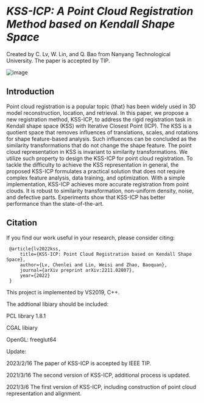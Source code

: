 # *KSS-ICP: A Point Cloud Registration Method based on Kendall Shape Space*

Created by C. Lv, W. Lin, and Q. Bao from Nanyang Technological University. The paper is accepted by TIP.

![image](https://user-images.githubusercontent.com/65271555/219576868-883b64f1-0873-404b-9814-a925c429b447.png)

## Introduction

Point cloud registration is a popular topic {that} has been widely used in 3D model reconstruction, location, and retrieval. In this paper, we propose a new registration method, KSS-ICP, to address the rigid registration task in Kendall shape space (KSS) with Iterative Closest Point (ICP). The KSS is a quotient space that removes influences of translations, scales, and rotations for shape feature-based analysis. Such influences can be concluded as the similarity transformations that do not change the shape feature. The point cloud representation in KSS is invariant to similarity transformations. We utilize such property to design the KSS-ICP for point cloud registration. To tackle the difficulty to achieve the KSS representation in general, the proposed KSS-ICP formulates a practical solution that does not require complex feature analysis, data training, and optimization. With a simple implementation, KSS-ICP achieves more accurate registration from point clouds. It is robust to similarity transformation, non-uniform density, noise, and defective parts. Experiments show that KSS-ICP has better performance than the state-of-the-art. 

## Citation
If you find our work useful in your research, please consider citing:

     @article{lv2022kss,
         title={KSS-ICP: Point Cloud Registration based on Kendall Shape Space},
         author={Lv, Chenlei and Lin, Weisi and Zhao, Baoquan},
         journal={arXiv preprint arXiv:2211.02807},
         year={2022}
     }

This project is implemented by VS2019, C++.

The addtional libiary should be included:

PCL library 1.8.1

CGAL libiary

OpenGL: freeglut64

Update:

2023/2/16 The paper of KSS-ICP is accepted by IEEE TIP. 

2021/3/16 The second version of KSS-ICP, additional process is updated. 

2021/3/6 The first version of KSS-ICP, including construction of point cloud representation and alignment. 


